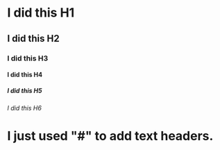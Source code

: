 # I did this H1
## I did this H2
### I did this H3
#### I did this H4
##### I did this H5
###### I did this H6

# I just used "#" to add text headers.

